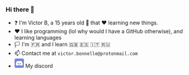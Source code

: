 ### Hi there 👋

<!--
**Victor-Bo/Victor-Bo** is a ✨ _special_ ✨ repository because its `README.md` (this file) appears on your GitHub profile.

Here are some ideas to get you started:

- 🔭 I’m currently working on ...
- 🌱 I’m currently learning ...
- 👯 I’m looking to collaborate on ...
- 🤔 I’m looking for help with ...
- 💬 Ask me about ...
- 📫 How to reach me: ...
- 😄 Pronouns: ...
- ⚡ Fun fact: ...
-->

- ❓ I'm Victor B, a 15 years old 👦 that ❤️ learning new things. 
- ❤️ I like programming (lol why would I have a GitHub otherwise), and learning languages
- 🏳️ I'm 🇫🇷 and I learn 🇬🇧 🇪🇸 🇮🇹 🇷🇺
- 📫 Contact me at `victor.bonnelle@protonmail.com`
- ![Discord](./res/drawable/ic_discord.png) My discord